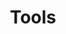 ---
layout: page
title: Tools
permalink: /tools/
feature-img: "assets/img/pexels/travel.jpeg"
tags: [Page]
---